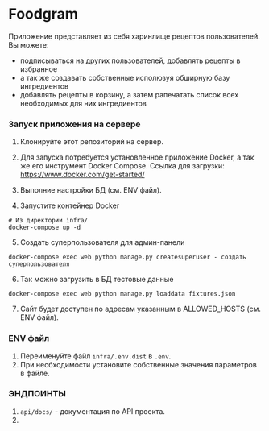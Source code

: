 # Foodgram
Приложение представляет из себя харинлище рецептов пользователей.
Вы можете: 
- подписываться на других пользователей, добавлять рецепты в избранное
- а так же создавать собственные исполюзуя обширную базу ингредиентов
- добавлять рецепты в корзину, а затем рапечатать список всех необходимых для них ингредиентов

### Запуск приложения на сервере

1. Клонируйте этот репозиторий на сервер.

2. Для запуска потребуется установленное приложение Docker, а так же его инструмент Docker Compose.
Ссылка для загрузки: https://www.docker.com/get-started/

3. Выполние настройки БД (см. ENV файл).

4. Запустите контейнер Docker
```
# Из директории infra/
docker-compose up -d
```
5. Создать суперпользователя для админ-панели
```
docker-compose exec web python manage.py createsuperuser - создать суперпользователя
```

6. Так можно загрузить в БД тестовые данные
```
docker-compose exec web python manage.py loaddata fixtures.json
```

7. Сайт будет доступен по адресам указанным в ALLOWED_HOSTS (см. ENV файл).

### ENV файл

1. Переименуйте файл `infra/.env.dist` в `.env`.
2. При необходимости установите собственные значения параметров в файле.


### ЭНДПОИНТЫ

1. `api/docs/` - документация по API проекта.
2. 
